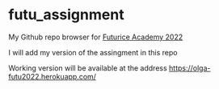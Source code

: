 # futu_assignment
My Github repo browser for [Futurice Academy 2022](https://github.com/futurice/futurice-academy-homework-assignment)

I will add my version of the assingment in this repo

Working version will be available at the address https://olga-futu2022.herokuapp.com/
